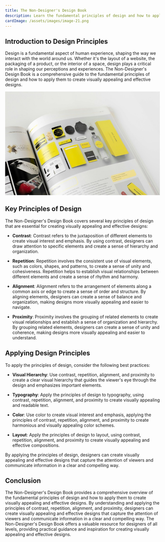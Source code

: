 ```yaml
---
title: The Non-Designer's Design Book
description: Learn the fundamental principles of design and how to apply them to create visually appealing and effective designs.
cardImage: /assets/images/image-21.png
---
```


## Introduction to Design Principles

Design is a fundamental aspect of human experience, shaping the way we interact with the world around us. Whether it's the layout of a website, the packaging of a product, or the interior of a space, design plays a critical role in shaping our perceptions and experiences. The Non-Designer's Design Book is a comprehensive guide to the fundamental principles of design and how to apply them to create visually appealing and effective designs.

![Stock image](/assets/images/image-21.png)

## Key Principles of Design

The Non-Designer's Design Book covers several key principles of design that are essential for creating visually appealing and effective designs:

- **Contrast**: Contrast refers to the juxtaposition of different elements to create visual interest and emphasis. By using contrast, designers can draw attention to specific elements and create a sense of hierarchy and organization.

- **Repetition**: Repetition involves the consistent use of visual elements, such as colors, shapes, and patterns, to create a sense of unity and cohesiveness. Repetition helps to establish visual relationships between different elements and create a sense of rhythm and harmony.

- **Alignment**: Alignment refers to the arrangement of elements along a common axis or edge to create a sense of order and structure. By aligning elements, designers can create a sense of balance and organization, making designs more visually appealing and easier to navigate.

- **Proximity**: Proximity involves the grouping of related elements to create visual relationships and establish a sense of organization and hierarchy. By grouping related elements, designers can create a sense of unity and coherence, making designs more visually appealing and easier to understand.

## Applying Design Principles

To apply the principles of design, consider the following best practices:

- **Visual Hierarchy**: Use contrast, repetition, alignment, and proximity to create a clear visual hierarchy that guides the viewer's eye through the design and emphasizes important elements.

- **Typography**: Apply the principles of design to typography, using contrast, repetition, alignment, and proximity to create visually appealing and readable text.

- **Color**: Use color to create visual interest and emphasis, applying the principles of contrast, repetition, alignment, and proximity to create harmonious and visually appealing color schemes.

- **Layout**: Apply the principles of design to layout, using contrast, repetition, alignment, and proximity to create visually appealing and effective compositions.

By applying the principles of design, designers can create visually appealing and effective designs that capture the attention of viewers and communicate information in a clear and compelling way.

## Conclusion

The Non-Designer's Design Book provides a comprehensive overview of the fundamental principles of design and how to apply them to create visually appealing and effective designs. By understanding and applying the principles of contrast, repetition, alignment, and proximity, designers can create visually appealing and effective designs that capture the attention of viewers and communicate information in a clear and compelling way. The Non-Designer's Design Book offers a valuable resource for designers of all levels, providing practical guidance and inspiration for creating visually appealing and effective designs.